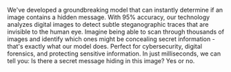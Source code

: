 We've developed a groundbreaking model that can instantly determine if an image contains a hidden message. With 95% accuracy, our technology analyzes digital images to detect subtle steganographic traces that are invisible to the human eye.
Imagine being able to scan through thousands of images and identify which ones might be concealing secret information - that's exactly what our model does. Perfect for cybersecurity, digital forensics, and protecting sensitive information.
In just milliseconds, we can tell you: Is there a secret message hiding in this image? Yes or no.
